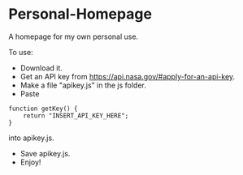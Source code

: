 # Personal-Homepage
A homepage for my own personal use.

To use:

- Download it.
- Get an API key from https://api.nasa.gov/#apply-for-an-api-key.
- Make a file "apikey.js" in the js folder.
- Paste 
```
function getKey() {
	return "INSERT_API_KEY_HERE";
}
```
into apikey.js.

- Save apikey.js.
- Enjoy!
